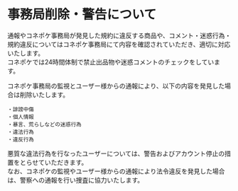 # 事務局削除・警告について

通報やコネポケ事務局が発見した規約に違反する商品や、コメント・迷惑行為・規約違反についてはコネポケ事務局にて内容を確認されていただき、適切に対応いたします。  
コネポケでは24時間体制で禁止出品物や迷惑コメントのチェックをしています。  

コネポケ事務局の監視とユーザー様からの通報により、以下の内容を発見した場合は削除いたします。

    ・誹謗中傷
    ・個人情報
    ・暴言、荒らしなどの迷惑行為
    ・違法行為
    ・違反行為

悪質な違法行為を行なったユーザーについては、警告およびアカウント停止の措置をとらせていただきます。  
なお、コネポケの監視やユーザー様からの通報により法令違反を発見した場合は、警察への通報を行い捜査に協力いたします。  